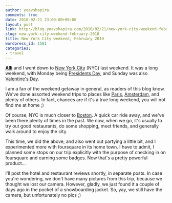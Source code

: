 ```yaml
---
author: yoavshapira
comments: true
date: 2010-02-21 23:00:00+00:00
layout: post
link: http://blog.yoavshapira.com/2010/02/21/new-york-city-weekend-february-2010/
slug: new-york-city-weekend-february-2010
title: New York City weekend, February 2010
wordpress_id: 1581
categories:
- travel
---
```


**[Alli](http://allisonshapira.com)** and I went down to [New York City](http://en.wikipedia.org/wiki/New_York_City) (NYC) last weekend.  It was a long weekend, with Monday being [Presidents Day](http://en.wikipedia.org/wiki/Washington's_Birthday), and Sunday was also [Valentine's Day](http://en.wikipedia.org/wiki/Valentine's_Day).

  


I am a fan of the weekend getaway in general, as readers of this blog know.  We've done assorted weekend trips to places like [Paris](http://yoavs.blogspot.com/2009/06/restaurant-review-pierre-gagnaire.html), [Amsterdam](http://yoavs.blogspot.com/2008/10/long-weekend-in-amsterdam.html), and plenty of others.  In fact, chances are if it's a true long weekend, you will not find me at home ;)

  


Of course, NYC is much closer to [Boston](http://www.boston.com).  A quick car ride away, and we've been there plenty of times in the past.  We now, when we go, it's usually to try out good restaurants, do some shopping, meet friends, and generally walk around to enjoy the city.

  


This time, we did the above, and also went out partying a little bit, and I experimented more with foursquare in its home town.  I have to admit, I planned some stops on our trip explicitly with the purpose of checking in on foursquare and earning some badges.  Now that's a pretty powerful product...

  


I'll post the hotel and restaurant reviews shortly, in separate posts.  In case you're wondering, we don't have many pictures from this trip, because we thought we lost our camera.  However, gladly, we just found it a couple of days ago in the pocket of a snowboarding jacket.  So, yay, we still have the camera, but unfortunately no pics ;)

  


  

